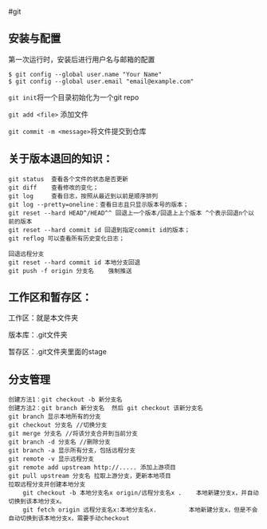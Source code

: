 #git

## 安装与配置
第一次运行时，安装后进行用户名与邮箱的配置
```buildoutcfg
$ git config --global user.name "Your Name"
$ git config --global user.email "email@example.com"
```
`git init`将一个目录初始化为一个git repo

`git add <file>` 添加文件

`git commit -m <message>`将文件提交到仓库


## 关于版本退回的知识：
```
git status  查看各个文件的状态是否更新
git diff    查看修改的变化；
git log     查看日志，按照从最近到以前是顺序排列
git log --pretty=oneline：查看日志且只显示版本号的版本；
git reset --hard HEAD^/HEAD^^ 回退上一个版本/回退上上个版本 ^个表示回退n个以前的版本
git reset --hard commit id 回退到指定commit id的版本；
git reflog 可以查看所有历史变化日志；

回退远程分支
git reset --hard commit id 本地分支回退
git push -f origin 分支名    强制推送
```

## 工作区和暂存区：
工作区：就是本文件夹

版本库：.git文件夹

暂存区：.git文件夹里面的stage

## 分支管理
```
创建方法1：git checkout -b 新分支名
创建方法2：git branch 新分支名  然后 git checkout 该新分支名
git branch 显示本地所有的分支
git checkout 分支名 //切换分支
git merge 分支名 //将该分支合并到当前分支
git branch -d 分支名 //删除分支
git branch -a 显示所有分支，包括远程分支
git remote -v 显示远程分支
git remote add upstream http://..... 添加上游项目
git pull upstream 分支名 拉取上游分支，更新本地项目
拉取远程分支并创建本地分支
    git checkout -b 本地分支名x origin/远程分支名x .    本地新建分支x，并自动切换到该本地分支x。
    git fetch origin 远程分支名x:本地分支名x.         本地新建分支x，但是不会自动切换到该本地分支x，需要手动checkout
```